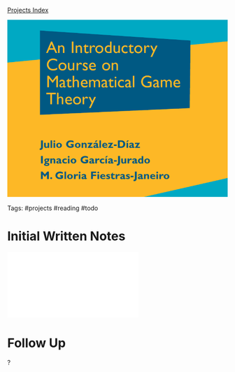 
[Projects Index](Projects%20Index)

![](zettelkasten/attachments/Pasted%20image%2020210428012338.png)

Tags: #projects #reading #todo

# Initial Written Notes

![](zettelkasten/attachments/Apr%2028%2000h22.pdf)

# Follow Up

?